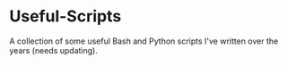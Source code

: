 # Useful-Scripts
A collection of some useful Bash and Python scripts I've written over the years (needs updating).

